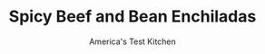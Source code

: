 ---
layout: ../../layouts/MarkdownPostLayout.astro
title: Spicy Beef and Bean Enchiladas
author: America's Test Kitchen
pubDate: 2023-03-15
description: "With beans, tortilla, and a little spice, Swiss steak transforms itself."
image_url: https://res.cloudinary.com/hksqkdlah/image/upload/ar_1:1,c_fill,dpr_2.0,f_auto,fl_lossy.progressive.strip_profile,g_faces:auto,q_auto:low,w_344/7908_sfs-enchilladas-16-280646
tags: ["Main Courses","Mexican","Beans","Beef","Weeknight"]
calories: 2696
protein: 39
carbohydrates: 60
fats: 
fiber: 14
ingredients: ["2 teaspoons, vegetable oil","2 tablespoons, chili powder","1 1/2 teaspoons, ground cumin","1 cup, leftover Tomato Gravy, plus 3 leftover Swiss Steaks , shredded into bite-sized pieces","2/3 cup, canned plain tomato sauce (see note)","1 1/2 cups, shredded pepper Jack cheese","2 tablespoons, chopped fresh cilantro","1 (16-ounce) can, pinto beans, drained and rinsed","8 (6-inch), corn tortillas"]
serves: 4
time: "50 minutes"
instructions: ["MAKE SAUCE Adjust oven rack to middle position and heat oven to 350 degrees. Heat oil in large saucepan over medium heat until shimmering. Cook chili powder and cumin until fragrant, about 1 minute. Stir in Tomato Gravy and tomato sauce and simmer until slightly thickened, about 4 minutes.","ASSEMBLE ENCHILADAS Combine Swiss Steaks, 2 tablespoons sauce, 1 cup cheese, cilantro, and beans in large bowl. Spread additional ½ cup sauce in 8-inch square baking dish. Stack tortillas on plate and microwave, covered, until softened, about 1 minute. One at a time, place heaping 1/3 cup beef mixture in center of each tortilla, roll tightly, and arrange seam-side down in prepared baking dish.","TOP AND BAKE Pour remaining sauce evenly over enchiladas, top with remaining cheese, and cover with foil. Bake until enchiladas are heated through, about 15 minutes. Remove foil and bake until cheese is lightly browned, 5 to 10 minutes. Serve."]
nutrition: ["1295 mg Potassium","694 mg Phosphorus","573 mg Calcium","7 mg Iron","132 mg Magnesium","1274 mg Sodium","7 mg Zinc","33 g Fat","6 mg Niacin (B3)","14 g Monounsaturated","4 g Polyunsaturated","21 mg Vitamin C","83 mg Cholesterol","12 g Saturated","14 g Fiber","3 µg Folic acid","60 µg Folate (food)","7 g Sugars","33 µg Vitamin K","407 g Water","60 g Carbs","65 µg Folate equivalent (total)","39 g Protein","5 mg Vitamin E","2 µg Vitamin B12","203 µg Vitamin A","674 kcal Energy","2696 calories"]
notes: "Use canned plain tomato sauce, not pasta sauce, in this recipe."
---